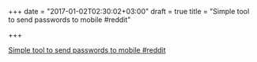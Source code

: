 +++
date = "2017-01-02T02:30:02+03:00"
draft = true
title = "Simple tool to send passwords to mobile  #reddit"

+++

<p><a href="https://t.co/tHjUaN8GZy">Simple tool to send passwords to mobile  #reddit</a></p>
